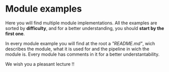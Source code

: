 # Module examples
Here you will find multiple module implementations.
All the examples are sorted by **difficulty**, and for a better understanding, you should **start by the first one**.

In every module example you will find at the root a *"README.md"*, wich describes the module, what it is used for and the pipeline in wich the module is.
Every module has comments in it for a better understantability.

We wish you a pleasant lecture !!